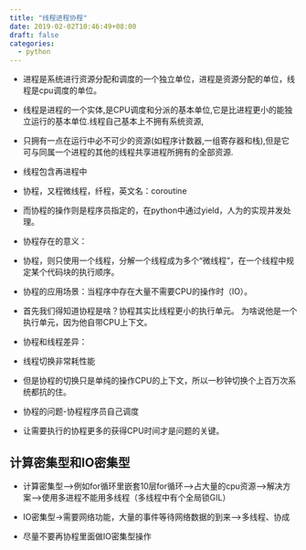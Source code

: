 ```yaml
---
title: "线程进程协程"
date: 2019-02-02T10:46:49+08:00
draft: false
categories:
  - python
---
```

<!--more-->

- 进程是系统进行资源分配和调度的一个独立单位，进程是资源分配的单位，线程是cpu调度的单位。
- 线程是进程的一个实体,是CPU调度和分派的基本单位,它是比进程更小的能独立运行的基本单位.线程自己基本上不拥有系统资源,
- 只拥有一点在运行中必不可少的资源(如程序计数器,一组寄存器和栈),但是它可与同属一个进程的其他的线程共享进程所拥有的全部资源.
- 线程包含再进程中

- 协程，又程微线程，纤程，英文名：coroutine
- 而协程的操作则是程序员指定的，在python中通过yield，人为的实现并发处理。
- 协程存在的意义：
- 协程，则只使用一个线程，分解一个线程成为多个“微线程”，在一个线程中规定某个代码块的执行顺序。
- 协程的应用场景：当程序中存在大量不需要CPU的操作时（IO）。
- 首先我们得知道协程是啥？协程其实比线程更小的执行单元。 为啥说他是一个执行单元，因为他自带CPU上下文。
- 协程和线程差异：
- 线程切换非常耗性能
- 但是协程的切换只是单纯的操作CPU的上下文，所以一秒钟切换个上百万次系统都抗的住。
- 协程的问题-协程程序员自己调度
- 让需要执行的协程更多的获得CPU时间才是问题的关键。

## 计算密集型和IO密集型

- 计算密集型–>例如for循环里嵌套10层for循环–>占大量的cpu资源–>解决方案–>使用多进程不能用多线程（多线程中有个全局锁GIL）

- IO密集型->需要网络功能，大量的事件等待网络数据的到来–>多线程、协成

- 尽量不要再协程里面做IO密集型操作
